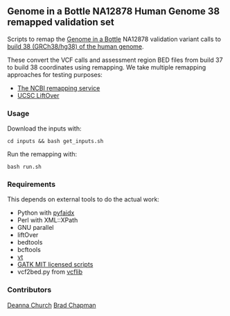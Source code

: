 ## Genome in a Bottle NA12878 Human Genome 38 remapped validation set

Scripts to remap the [Genome in a Bottle](https://sites.stanford.edu/abms/giab) NA12878
validation variant calls to
[build 38 (GRCh38/hg38) of the human genome](http://genomeref.blogspot.co.uk/2013/12/announcing-grch38.html).

These convert the VCF calls and assessment region BED files from build 37 to build 38
coordinates using remapping. We take multiple remapping approaches for testing
purposes:

- [The NCBI remapping service](http://www.ncbi.nlm.nih.gov/genome/tools/remap)
- [UCSC LiftOver](http://genome.ucsc.edu/cgi-bin/hgLiftOver)

### Usage

Download the inputs with:

    cd inputs && bash get_inputs.sh

Run the remapping with:

    bash run.sh

### Requirements

This depends on external tools to do the actual work:

- Python with [pyfaidx](https://github.com/mdshw5/pyfaidx)
- Perl with XML::XPath
- GNU parallel
- liftOver
- bedtools
- bcftools
- [vt](https://github.com/atks/vt)
- [GATK MIT licensed scripts](https://github.com/chapmanb/gatk)
- vcf2bed.py from [vcflib](https://github.com/ekg/vcflib)  

### Contributors

[Deanna Church](https://github.com/deannachurch)
[Brad Chapman](https://github.com/chapmanb/)
